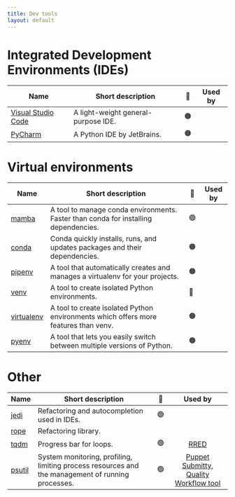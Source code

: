 ```yaml
---
title: Dev tools
layout: default
---
```


# Integrated Development Environments (IDEs)

| Name                                                     | Short description                   | 🚦  | Used by |
| -------------------------------------------------------- | ----------------------------------- | --- | :-----: |
| [Visual Studio Code](https://code.visualstudio.com/docs) | A light-weight general-purpose IDE. | 🟠  |         |
| [PyCharm](https://www.jetbrains.com/pycharm/)            | A Python IDE by JetBrains.          | 🟠  |         |

# Virtual environments

| Name                                                                  | Short description                                                                   | 🚦  | Used by |
| --------------------------------------------------------------------- | ----------------------------------------------------------------------------------- | --- | :-----: |
| [mamba](https://mamba.readthedocs.io/en/latest/user_guide/mamba.html) | A tool to manage conda environments. Faster than conda for installing dependencies. | 🟢  |         |
| [conda](https://conda.io/projects/conda/en/latest/)                   | Conda quickly installs, runs, and updates packages and their dependencies.          | 🟠  |         |
| [pipenv](https://pipenv.pypa.io/en/latest/)                           | A tool that automatically creates and manages a virtualenv for your projects.       | 🟠  |         |
| [venv](https://docs.python.org/3/library/venv.html)                   | A tool to create isolated Python environments.                                      | 🔴  |         |
| [virtualenv](https://virtualenv.pypa.io/en/latest/)                   | A tool to create isolated Python environments which offers more features than venv. | 🟠  |         |
| [pyenv](https://github.com/pyenv/pyenv)                               | A tool that lets you easily switch between multiple versions of Python.             | 🟠  |         |

# Other

| Name                                                        | Short description                                                                                 | 🚦  |                                                        Used by                                                        |
| ----------------------------------------------------------- | ------------------------------------------------------------------------------------------------- | --- | :-------------------------------------------------------------------------------------------------------------------: |
| [jedi](https://jedi.readthedocs.io/en/latest/)              | Refactoring and autocompletion used in IDEs.                                                      | 🟢  |                                                                                                                       |
| [rope](https://rope.readthedocs.io/en/latest/overview.html) | Refactoring library.                                                                              |     |                                                                                                                       |
| [tqdm](https://pypi.org/project/tqdm/2.2.3/)                | Progress bar for loops.                                                                           | 🟢  |                                    [RRED](https://github.com/UCL-ARC/rred-reports)                                    |
| [psutil](https://psutil.readthedocs.io/en/latest/)          | System monitoring, profiling, limiting process resources and the management of running processes. | 🟢  | [Puppet Submitty](https://github.com/UCL-ARC/puppet-submitty), [Quality Workflow tool](https://github.com/UCL-ARC/qw) |
